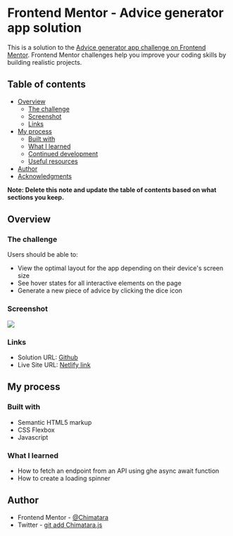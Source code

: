 # Frontend Mentor - Advice generator app solution

This is a solution to the [Advice generator app challenge on Frontend Mentor](https://www.frontendmentor.io/challenges/advice-generator-app-QdUG-13db). Frontend Mentor challenges help you improve your coding skills by building realistic projects.

## Table of contents

- [Overview](#overview)
  - [The challenge](#the-challenge)
  - [Screenshot](#screenshot)
  - [Links](#links)
- [My process](#my-process)
  - [Built with](#built-with)
  - [What I learned](#what-i-learned)
  - [Continued development](#continued-development)
  - [Useful resources](#useful-resources)
- [Author](#author)
- [Acknowledgments](#acknowledgments)

**Note: Delete this note and update the table of contents based on what sections you keep.**

## Overview

### The challenge

Users should be able to:

- View the optimal layout for the app depending on their device's screen size
- See hover states for all interactive elements on the page
- Generate a new piece of advice by clicking the dice icon

### Screenshot

![](./images/Web%20capture_2-10-2023_221516_.jpeg)

### Links

- Solution URL: [Github](https://github.com/Chimatara/advice-generator)
- Live Site URL: [Netlify link](https://tara-advice-generator.netlify.app/)

## My process

### Built with

- Semantic HTML5 markup
- CSS Flexbox
- Javascript


### What I learned

- How to fetch an endpoint from an API using ghe async await function
- How to create a loading spinner


## Author

- Frontend Mentor - [@Chimatara](https://www.frontendmentor.io/profile/Chimatara)
- Twitter - [git add Chimatara.js](https://www.twitter.com/taras_collectn)
